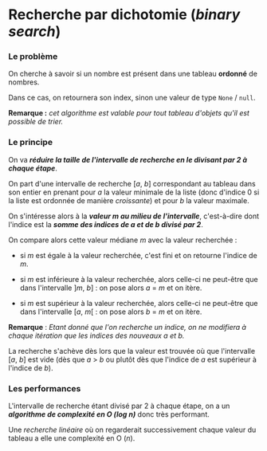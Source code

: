 # Recherche par dichotomie (_binary search_)

### Le problème

On cherche à savoir si un nombre est présent dans une tableau **ordonné** de nombres.

Dans ce cas, on retournera son index, sinon une valeur de type `None` / `null`.

**Remarque :** _cet algorithme est valable pour tout tableau d'objets qu'il est possible de trier._

### Le principe

On va **_réduire la taille de l'intervalle de recherche en le divisant par 2 à chaque étape_**.

On part d'une intervalle de recherche [*a*, *b*] correspondant au tableau dans son entier en prenant pour _a_ la valeur minimale de la liste (donc d'indice 0 si la liste est ordonnée de manière _croissante_) et pour _b_ la valeur maximale.

On s'intéresse alors à la **_valeur m au milieu de l'intervalle_**, c'est-à-dire dont l'indice est la **_somme des indices de a et de b divisé par 2_**.

On compare alors cette valeur médiane _m_ avec la valeur recherchée :

- si _m_ est égale à la valeur recherchée, c'est fini et on retourne l'indice de _m_.

- si _m_ est inférieure à la valeur recherchée, alors celle-ci ne peut-être que dans l'intervalle ]_m_, _b_] : on pose alors _a_ = _m_ et on itère.

* si _m_ est supérieur à la valeur recherchée, alors celle-ci ne peut-être que dans l'intervalle [_a_, _m_[ : on pose alors _b_ = _m_ et on itère.

**Remarque** : _Etant donné que l'on recherche un indice, on ne modifiera à chaque itération que les indices des nouveaux a et b._

La recherche s'achève dès lors que la valeur est trouvée où que l'intervalle [*a*, *b*] est vide (dès que _a_ > _b_ ou plutôt dès que l'indice de _a_ est supérieur à l'indice de _b_).

### Les performances

L'intervalle de recherche étant divisé par 2 à chaque étape, on a un **_algorithme de complexité en O (log n)_** donc très performant.

Une _recherche linéaire_ où on regarderait successivement chaque valeur du tableau a elle une complexité en O (_n_).
